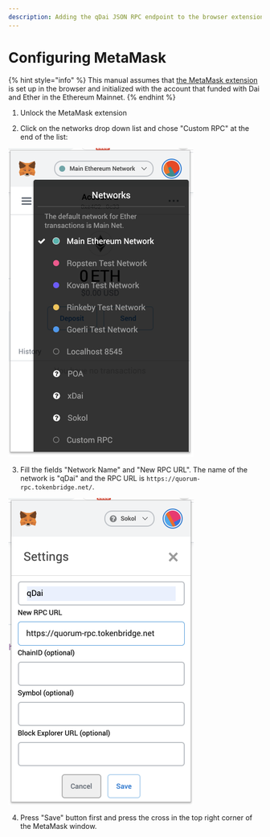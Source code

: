 ```yaml
---
description: Adding the qDai JSON RPC endpoint to the browser extension
---
```


# Configuring MetaMask

{% hint style="info" %}
This manual assumes that [the MetaMask extension](https://metamask.io/) is set up in the browser and initialized with the account that funded with Dai and Ether in the Ethereum Mainnet.
{% endhint %}

1. Unlock the MetaMask extension

2. Click on the networks drop down list and chose "Custom RPC" at the end of the list:

![](../../../.gitbook/assets/image%20%2838%29.png)

3. Fill the fields "Network Name" and "New RPC URL". The name of the network is "qDai" and the RPC URL is `https://quorum-rpc.tokenbridge.net/`.

![](../../../.gitbook/assets/image%20%2844%29.png)

4. Press "Save" button first and press the cross in the top right corner of the MetaMask window.

